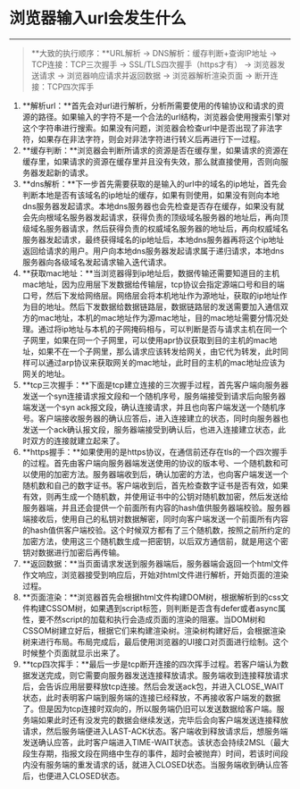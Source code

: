# 浏览器输入url会发生什么

---

> **大致的执行顺序：**URL解析 -> DNS解析：缓存判断+查询IP地址 -> TCP连接：TCP三次握手 -> SSL/TLS四次握手（https才有） -> 浏览器发送请求 -> 浏览器响应请求并返回数据 -> 浏览器解析渲染页面 -> 断开连接：TCP四次挥手

1. **解析url：**首先会对url进行解析，分析所需要使用的传输协议和请求的资源的路径。如果输入的字符不是一个合法的url结构，浏览器会使用搜索引擎对这个字符串进行搜索。如果没有问题，浏览器会检查url中是否出现了非法字符，如果存在非法字符，则会对非法字符进行转义后再进行下一过程。
2. **缓存判断：**浏览器会判断所请求的资源是否在缓存里，如果请求的资源在缓存里，如果请求的资源在缓存里并且没有失效，那么就直接使用，否则向服务器发起新的请求。
3. **dns解析：**下一步首先需要获取的是输入的url中的域名的ip地址，首先会判断本地是否有该域名的ip地址的缓存，如果有则使用，如果没有则向本地dns服务器发起请求。本地dns服务器也会先检查是否存在缓存，如果没有就会先向根域名服务器发起请求，获得负责的顶级域名服务器的地址后，再向顶级域名服务器请求，然后获得负责的权威域名服务器的地址后，再向权威域名服务器发起请求，最终获得域名的ip地址后，本地dns服务器再将这个ip地址返回给请求的用户。用户向本地dns服务器发起请求属于递归请求，本地dns服务器向各级域名发起请求输入迭代请求。
4. **获取mac地址：**当浏览器得到ip地址后，数据传输还需要知道目的主机mac地址，因为应用层下发数据给传输层，tcp协议会指定源端口号和目的端口号，然后下发给网络层。网络层会将本机地址作为源地址，获取的ip地址作为目的地址。然后下发数据给数据链路层，数据链路层的发送需要加入通信双方的mac地址，本机的mac地址作为源mac地址，目的mac地址需要分情况处理。通过将ip地址与本机的子网掩码相与，可以判断是否与请求主机在同一个子网里，如果在同一个子网里，可以使用apr协议获取到目的主机的mac地址，如果不在一个子网里，那么请求应该转发给网关，由它代为转发，此时同样可以通过arp协议来获取网关的mac地址，此时目的主机的mac地址应该为网关的地址。
5. **tcp三次握手：**下面是tcp建立连接的三次握手过程，首先客户端向服务器发送一个syn连接请求报文段和一个随机序号，服务端接受到请求后向服务器端发送一个syn ack报文段，确认连接请求，并且也向客户端发送一个随机序号。客户端接收服务器的确认应答后，进入连接建立的状态，同时向服务器也发送一个ack确认报文段，服务器端接受到确认后，也进入连接建立状态，此时双方的连接就建立起来了。
6. **https握手：**如果使用的是https协议，在通信前还存在tls的一个四次握手的过程。首先由客户端向服务器端发送使用的协议的版本号、一个随机数和可以使用的加密方法。服务器端收到后，确认加密的方法，也向客户端发送一个随机数和自己的数字证书。客户端收到后，首先检查数字证书是否有效，如果有效，则再生成一个随机数，并使用证书中的公钥对随机数加密，然后发送给服务器端，并且还会提供一个前面所有内容的hash值供服务器端校验。服务器端接收后，使用自己的私钥对数据解密，同时向客户端发送一个前面所有内容的hash值供客户端校验。这个时候双方都有了三个随机数，按照之前所约定的加密方法，使用这三个随机数生成一把密钥，以后双方通信前，就是用这个密钥对数据进行加密后再传输。
7. **返回数据：**当页面请求发送到服务器端后，服务器端会返回一个html文件作文响应，浏览器接受到响应后，开始对html文件进行解析，开始页面的渲染过程。
8. **页面渲染：**浏览器首先会根据html文件构建DOM树，根据解析到的css文件构建CSSOM树，如果遇到script标签，则判断是否含有defer或者async属性，要不然script的加载和执行会造成页面的渲染的阻塞。当DOM树和CSSOM树建立好后，根据它们来构建渲染树。渲染树构建好后，会根据渲染树来进行布局。布局完成后，最后使用浏览器的UI接口对页面进行绘制。这个时候整个页面就显示出来了。
9. **tcp四次挥手：**最后一步是tcp断开连接的四次挥手过程。若客户端认为数据发送完成，则它需要向服务器发送连接释放请求。服务端收到连接释放请求后，会告诉应用层要释放tcp连接。然后会发送ack包，并进入CLOSE_WAIT状态，此时表明客户端到服务端的连接已经释放，不再接收客户端发的数据了。但是因为tcp连接时双向的，所以服务端仍旧可以发送数据给客户端。服务端如果此时还有没发完的数据会继续发送，完毕后会向客户端发送连接释放请求，然后服务端便进入LAST-ACK状态。客户端收到释放请求后，想服务端发送确认应答，此时客户端进入TIME-WAIT状态。该状态会持续2MSL（最大段生存期，指报文段在网络中生存的事件，超时会被抛弃）时间，若该时间段内没有服务端的重发请求的话，就进入CLOSED状态。当服务端收到确认应答后，也便进入CLOSED状态。

 

